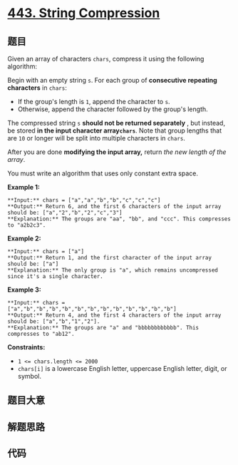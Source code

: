 # [443. String Compression](https://leetcode.com/problems/string-compression)

## 题目

Given an array of characters `chars`, compress it using the following
algorithm:

Begin with an empty string `s`. For each group of **consecutive repeating
characters** in `chars`:

  * If the group's length is `1`, append the character to `s`.
  * Otherwise, append the character followed by the group's length.

The compressed string `s` **should not be returned separately** , but instead,
be stored **in the input character array`chars`**. Note that group lengths
that are `10` or longer will be split into multiple characters in `chars`.

After you are done **modifying the input array,** return _the new length of
the array_.

You must write an algorithm that uses only constant extra space.



**Example 1:**

    
    
    **Input:** chars = ["a","a","b","b","c","c","c"]
    **Output:** Return 6, and the first 6 characters of the input array should be: ["a","2","b","2","c","3"]
    **Explanation:** The groups are "aa", "bb", and "ccc". This compresses to "a2b2c3".
    

**Example 2:**

    
    
    **Input:** chars = ["a"]
    **Output:** Return 1, and the first character of the input array should be: ["a"]
    **Explanation:** The only group is "a", which remains uncompressed since it's a single character.
    

**Example 3:**

    
    
    **Input:** chars = ["a","b","b","b","b","b","b","b","b","b","b","b","b"]
    **Output:** Return 4, and the first 4 characters of the input array should be: ["a","b","1","2"].
    **Explanation:** The groups are "a" and "bbbbbbbbbbbb". This compresses to "ab12".



**Constraints:**

  * `1 <= chars.length <= 2000`
  * `chars[i]` is a lowercase English letter, uppercase English letter, digit, or symbol.


## 题目大意

## 解题思路

## 代码

```javascript

```
